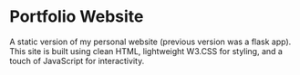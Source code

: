 # Portfolio Website

A static version of my personal website (previous version was a flask app). This site is built using clean HTML, lightweight W3.CSS for styling, and a touch of JavaScript for interactivity.
